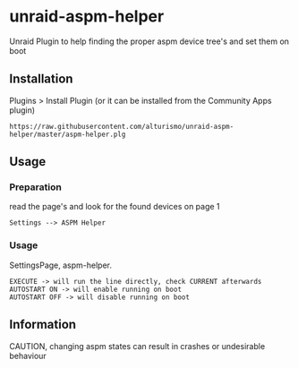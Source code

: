 # unraid-aspm-helper
Unraid Plugin to help finding the proper aspm device tree's and set them on boot


## Installation
Plugins > Install Plugin (or it can be installed from the Community Apps plugin)
```
https://raw.githubusercontent.com/alturismo/unraid-aspm-helper/master/aspm-helper.plg
```

## Usage

### Preparation
read the page's and look for the found devices on page 1
```
Settings --> ASPM Helper
```

### Usage
SettingsPage, aspm-helper.
```
EXECUTE -> will run the line directly, check CURRENT afterwards
AUTOSTART ON -> will enable running on boot
AUTOSTART OFF -> will disable running on boot
```

## Information
CAUTION, changing aspm states can result in crashes or undesirable behaviour